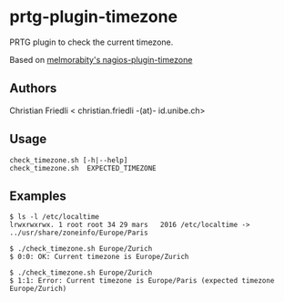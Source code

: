 # prtg-plugin-timezone

PRTG plugin to check the current timezone.

Based on [ melmorabity's nagios-plugin-timezone](https://github.com/melmorabity/nagios-plugin-timezone)

## Authors

Christian Friedli < christian.friedli -(at)- id.unibe.ch>

## Usage

    check_timezone.sh [-h|--help]
    check_timezone.sh  EXPECTED_TIMEZONE

## Examples

    $ ls -l /etc/localtime
    lrwxrwxrwx. 1 root root 34 29 mars   2016 /etc/localtime -> ../usr/share/zoneinfo/Europe/Paris

    $ ./check_timezone.sh Europe/Zurich
    $ 0:0: OK: Current timezone is Europe/Zurich

    $ ./check_timezone.sh Europe/Zurich
    $ 1:1: Error: Current timezone is Europe/Paris (expected timezone Europe/Zurich)                                                          

